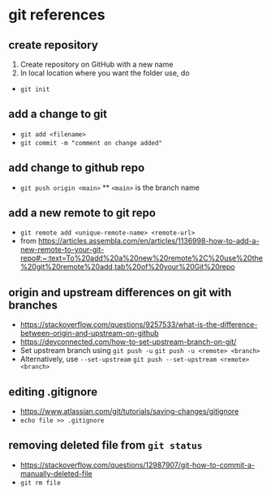 # git references

## create repository
1. Create repository on GitHub with a new name
2. In local location where you want the folder use, do

* ``git init``


## add a change to git
* ``git add <filename>``
* ``git commit -m "comment on change added"``

## add change to github repo
* ``git push origin <main>``
** ``<main>`` is the branch name

## add a new remote to git repo
* ``git remote add <unique-remote-name> <remote-url>``
* from https://articles.assembla.com/en/articles/1136998-how-to-add-a-new-remote-to-your-git-repo#:~:text=To%20add%20a%20new%20remote%2C%20use%20the%20git%20remote%20add,tab%20of%20your%20Git%20repo

## origin and upstream differences on git with branches
* https://stackoverflow.com/questions/9257533/what-is-the-difference-between-origin-and-upstream-on-github
* https://devconnected.com/how-to-set-upstream-branch-on-git/
* Set upstream branch using `git push -u`
  `git push -u <remote> <branch>`
* Alternatively, use `--set-upstream`
  `git push --set-upstream <remote> <branch>`

## editing .gitignore
* https://www.atlassian.com/git/tutorials/saving-changes/gitignore
* `echo file >> .gitignore`

## removing deleted file from `git status`
* https://stackoverflow.com/questions/12987907/git-how-to-commit-a-manually-deleted-file
* `git rm file`
